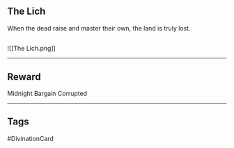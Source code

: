 ## The Lich
When the dead raise and master their own, the land is truly lost.
## 
![[The Lich.png]]

---
## Reward
Midnight Bargain
Corrupted

---
## Tags
#DivinationCard